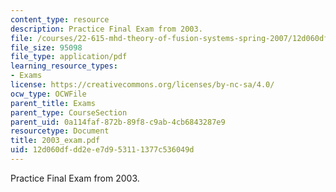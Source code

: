 ```yaml
---
content_type: resource
description: Practice Final Exam from 2003.
file: /courses/22-615-mhd-theory-of-fusion-systems-spring-2007/12d060dfdd2ee7d953111377c536049d_2003_exam.pdf
file_size: 95098
file_type: application/pdf
learning_resource_types:
- Exams
license: https://creativecommons.org/licenses/by-nc-sa/4.0/
ocw_type: OCWFile
parent_title: Exams
parent_type: CourseSection
parent_uid: 0a114faf-872b-89f8-c9ab-4cb6843287e9
resourcetype: Document
title: 2003_exam.pdf
uid: 12d060df-dd2e-e7d9-5311-1377c536049d
---
```

Practice Final Exam from 2003.